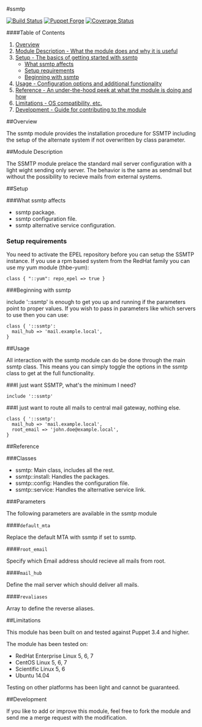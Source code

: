 #ssmtp

[![Build Status](https://travis-ci.org/thbe/puppet-ssmtp.png?branch=master)](https://travis-ci.org/thbe/puppet-ssmtp)
[![Puppet Forge](https://img.shields.io/puppetforge/v/thbe/ssmtp.svg)](https://forge.puppetlabs.com/thbe/ssmtp)
[![Coverage Status](https://coveralls.io/repos/biemond/biemond-oradb/badge.png?branch=master)](https://coveralls.io/r/biemond/biemond-oradb?branch=master)

####Table of Contents

1. [Overview](#overview)
2. [Module Description - What the module does and why it is useful](#module-description)
3. [Setup - The basics of getting started with ssmtp](#setup)
    * [What ssmtp affects](#what-ssmtp-affects)
    * [Setup requirements](#setup-requirements)
    * [Beginning with ssmtp](#beginning-with-ssmtp)
4. [Usage - Configuration options and additional functionality](#usage)
5. [Reference - An under-the-hood peek at what the module is doing and how](#reference)
5. [Limitations - OS compatibility, etc.](#limitations)
6. [Development - Guide for contributing to the module](#development)


##Overview

The ssmtp module provides the installation procedure for SSMTP including the setup of
the alternate system if not overwritten by class parameter.

##Module Description

The SSMTP module prelace the standard mail server configuration with a light
wight sending only server. The behavior is the same as sendmail but without
the possibility to recieve mails from external systems.


##Setup

###What ssmtp affects

* ssmtp package.
* ssmtp configuration file.
* ssmtp alternative service configuration.

### Setup requirements

You need to activate the EPEL repository before you can setup the SSMTP instance.
If you use a rpm based system from the RedHat family you can use my yum module (thbe-yum):

```puppet
class { "::yum": repo_epel => true }
```

###Beginning with ssmtp

include '::ssmtp' is enough to get you up and running if the parameters point to
proper values.  If you wish to pass in parameters like which servers to use then you
can use:

```puppet
class { '::ssmtp':
  mail_hub => 'mail.example.local',
}
```

##Usage

All interaction with the ssmtp module can do be done through the main ssmtp class.
This means you can simply toggle the options in the ssmtp class to get at the full
functionality.

###I just want SSMTP, what's the minimum I need?

```puppet
include '::ssmtp'
```

###I just want to route all mails to central mail gateway, nothing else.

```puppet
class { '::ssmtp':
  mail_hub => 'mail.example.local',
  root_email => 'john.doe@example.local',
}
```


##Reference

###Classes

* ssmtp: Main class, includes all the rest.
* ssmtp::install: Handles the packages.
* ssmtp::config: Handles the configuration file.
* ssmtp::service: Handles the alternative service link.

###Parameters

The following parameters are available in the ssmtp module

####`default_mta`

Replace the default MTA with ssmtp if set to ssmtp.

####`root_email`

Specify which Email address should recieve all mails from root.

####`mail_hub`

Define the mail server which should deliver all mails.

####`revaliases`

Array to define the reverse aliases.


##Limitations

This module has been built on and tested against Puppet 3.4 and higher.

The module has been tested on:

* RedHat Enterprise Linux 5, 6, 7
* CentOS Linux 5, 6, 7
* Scientific Linux 5, 6
* Ubuntu 14.04

Testing on other platforms has been light and cannot be guaranteed.


##Development

If you like to add or improve this module, feel free to fork the module and send
me a merge request with the modification.

